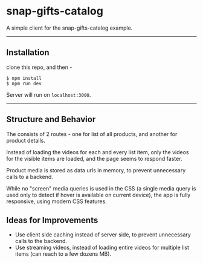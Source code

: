 # snap-gifts-catalog
A simple client for the snap-gifts-catalog example.

---
## Installation

clone this repo, and then -
```
$ npm install
$ npm run dev
```
Server will run on ```localhost:3000```.

---

## Structure and Behavior
The consists of 2 routes - one for list of all products, and another for product details.

Instead of loading the videos for each and every list item,
only the videos for the visible items are loaded, and the page seems to respond faster.

Product media is stored as data urls in memory, to prevent unnecessary calls to a backend.

While no "screen" media queries is used in the CSS (a single media query is used only to detect if hover is available on current device), the app is fully responsive, using modern CSS features.

## Ideas for Improvements
- Use client side caching instead of server side, to prevent unnecessary calls to the backend.
- Use streaming videos, instead of loading entire videos for multiple list items (can reach to a few dozens MB).